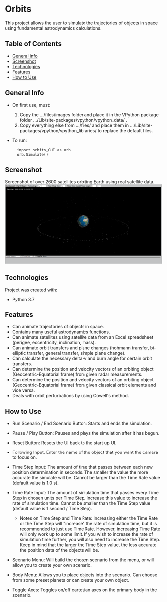# Orbits
This project allows the user to simulate the trajectories of objects in space using fundamental astrodynamics calculations.

## Table of Contents
* [General info](#general-info)
* [Screenshot](#screenshot)
* [Technologies](#technologies)
* [Features](#features)
* [How to Use](#how-to-use)

## General Info
* On first use, must:
    1. Copy the .../files/images folder and place it in the VPython package folder .../Lib/site-packages/vpython/vpython_data/ .
    2. Copy everything else from .../files/ and place them in .../Lib/site-packages/vpython/vpython_libraries/ to replace the default files.
* To run:

        import orbits_GUI as orb  
        orb.Simulate()

## Screenshot
Screenshot of over 2600 satellites orbiting Earth using real satellite data.
![satellites](/files/screenshots/satellites.png)

## Technologies
Project was created with:
* Python 3.7

## Features
* Can animate trajectories of objects in space.
* Contains many useful astrodynamics functions.
* Can animate satellites using satellite data from an Excel spreadsheet (perigee, eccentricity, inclination, mass).
* Can animate orbit transfers and plane changes (hohmann transfer, bi-elliptic transfer, general transfer, simple plane change).
* Can calculate the necessary delta-v and burn angle for certain orbit transfers.
* Can determine the position and velocity vectors of an orbiting object (Geocentric-Equatorial frame) from given radar measurements.
* Can determine the position and velocity vectors of an orbiting object (Geocentric-Equatorial frame) from given classical orbit elements and vice versa.
* Deals with orbit perturbations by using Cowell's method.

## How to Use
* Run Scenario / End Scenario Button: Starts and ends the simulation.
* Pause / Play Button: Pauses and plays the simulation after it has begun.
* Reset Button: Resets the UI back to the start up UI.
* Following Input: Enter the name of the object that you want the camera to focus on.
* Time Step Input: The amount of time that passes between each new position determination in seconds. The smaller the value the more accurate the simulate will be. Cannot be larger than the Time Rate value (default value is 1.0 s).
* Time Rate Input: The amount of simulation time that passes every Time Step in chosen units per Time Step. Increase this value to increase the rate of simulation time. Cannot be smaller than the Time Step value (default value is 1 second / Time Step).

    * Notes on Time Step and Time Rate: Increasing either the Time Rate or the Time Step will "increase" the rate of simulation time, but it is recommended to just use Time    Rate. However, increasing Time Rate will only work up to some limit. If you wish to increase the rate of simulation time further, you will also need to increase the Time Step. Keep in mind that the larger the Time Step value, the less accurate the position data of the objects will be.

* Scenario Menu: Will build the chosen scenario from the menu, or will allow you to create your own scenario.
* Body Menu: Allows you to place objects into the scenario. Can choose from some preset planets or can create your own object.
* Toggle Axes: Toggles on/off cartesian axes on the primary body in the scenario.

